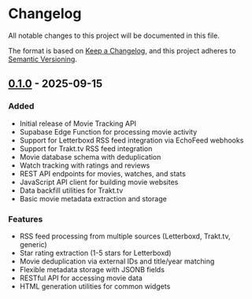 # Changelog

All notable changes to this project will be documented in this file.

The format is based on [Keep a Changelog](https://keepachangelog.com/en/1.0.0/),
and this project adheres to [Semantic Versioning](https://semver.org/spec/v2.0.0.html).

## [0.1.0] - 2025-09-15

### Added
- Initial release of Movie Tracking API
- Supabase Edge Function for processing movie activity
- Support for Letterboxd RSS feed integration via EchoFeed webhooks
- Support for Trakt.tv RSS feed integration
- Movie database schema with deduplication
- Watch tracking with ratings and reviews
- REST API endpoints for movies, watches, and stats
- JavaScript API client for building movie websites
- Data backfill utilities for Trakt.tv
- Basic movie metadata extraction and storage

### Features
- RSS feed processing from multiple sources (Letterboxd, Trakt.tv, generic)
- Star rating extraction (1-5 stars for Letterboxd)
- Movie deduplication via external IDs and title/year matching
- Flexible metadata storage with JSONB fields
- RESTful API for accessing movie data
- HTML generation utilities for common widgets

[0.1.0]: https://github.com/your-username/msb-api/releases/tag/v0.1.0
